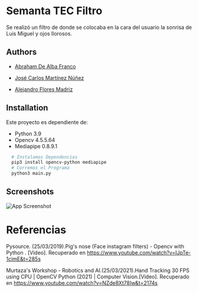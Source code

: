 # Semanta TEC Filtro

Se realizó un filtro de donde se colocaba en la cara del usuario la sonrisa de Luis Miguel y ojos llorosos.


## Authors
- [Abraham De Alba Franco](https://github.com/abrahamdaf)

- [José Carlos Martínez Núñez](https://github.com/josecarlosmemo)

- [Alejandro Flores Madriz](https://github.com/AlejandroFloresM02) 
## Installation

Este proyecto es dependiente de:
- Python 3.9
- Opencv 4.5.5.64
- Mediapipe 0.8.9.1

```bash
  # Instalamos Dependencias
  pip3 install opencv-python mediapipe
  # Corremos el Programa
  python3 main.py
```
    
## Screenshots

![App Screenshot](assets/screen.png)

# Referencias

Pysource. (25/03/2019).Pig's nose (Face instagram filters) - Opencv with Python . [Video]. Recuperado en https://www.youtube.com/watch?v=IJpTe-1cimE&t=285s

Murtaza's Workshop - Robotics and AI.(25/03/2021).Hand Tracking 30 FPS using CPU | OpenCV Python (2021) | Computer Vision.[Video]. Recuperado en https://www.youtube.com/watch?v=NZde8Xt78Iw&t=2174s
